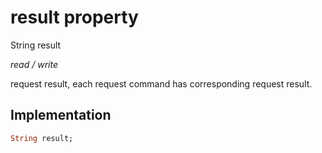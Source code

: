 


# result property







String result
  
_<span class="feature">read / write</span>_



<p>request result, each request command has corresponding request result.</p>



## Implementation

```dart
String result;
```







